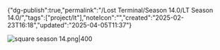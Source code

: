 
{"dg-publish":true,"permalink":"/Lost Terminal/Season 14.0/LT Season 14.0/","tags":["project/lt"],"noteIcon":"","created":"2025-02-23T16:18","updated":"2025-04-05T11:37"}



![square season 14.png|400](/img/user/square%20season%2014.png)

 